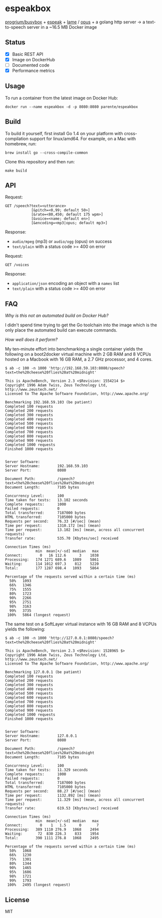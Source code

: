 # espeakbox

[progrium/busybox](https://github.com/progrium/busybox) + [espeak](http://espeak.sourceforge.net/) + [lame](http://lame.sourceforge.net/) / [opus](http://www.opus-codec.org/) + a golang http server &rarr; a text-to-speech server in a ~16.5 MB Docker image

## Status

- [x] Basic REST API
- [x] Image on DockerHub
- [ ] Documented code
- [x] Performance metrics

## Usage

To run a container from the latest image on Docker Hub:

```
docker run --name espeakbox -d -p 8080:8080 parente/espeakbox
```

## Build

To build it yourself, first install Go 1.4 on your platform with cross-compilation support for linux/amd64. For example, on a Mac with homebrew, run:

``` 
brew install go --cross-compile-common
```

Clone this repository and then run:

```
make build
```

## API

Request:

```
GET /speech?text=<utterance>
            [&pitch=<0,99; default 50>]
            [&rate=<80,450; default 175 wpm>]
            [&voice=<name; default en>]
            [&encoding=<mp3|opus; default mp3>]
```

Response:

* `audio/mpeg` (mp3) or `audio/ogg` (opus) on success
* `text/plain` with a status code >= 400 on error

Request:

```
GET /voices
```

Response:

* `application/json` encoding an object with a `names` list
* `text/plain` with a status code >= 400 on error

## FAQ

*Why is this not an automated build on Docker Hub?*

I didn't spend time trying to get the Go toolchain into the image which is the only place the automated build can execute commands.

*How well does it perform?*

My ten-minute effort into benchmarking a single container yields the following on a boot2docker virtual machine with 2 GB RAM and 8 VCPUs hosted on a Macbook with 16 GB RAM, a 2.7 GHz processor, and 4 cores.

```
$ ab -c 100 -n 1000 'http://192.168.59.103:8080/speech?text=the%20cheese%20flies%20at%20midnight'

This is ApacheBench, Version 2.3 <$Revision: 1554214 $>
Copyright 1996 Adam Twiss, Zeus Technology Ltd, http://www.zeustech.net/
Licensed to The Apache Software Foundation, http://www.apache.org/

Benchmarking 192.168.59.103 (be patient)
Completed 100 requests
Completed 200 requests
Completed 300 requests
Completed 400 requests
Completed 500 requests
Completed 600 requests
Completed 700 requests
Completed 800 requests
Completed 900 requests
Completed 1000 requests
Finished 1000 requests


Server Software:
Server Hostname:        192.168.59.103
Server Port:            8080

Document Path:          /speech?text=the%20cheese%20flies%20at%20midnight
Document Length:        7105 bytes

Concurrency Level:      100
Time taken for tests:   13.102 seconds
Complete requests:      1000
Failed requests:        0
Total transferred:      7187000 bytes
HTML transferred:       7105000 bytes
Requests per second:    76.33 [#/sec] (mean)
Time per request:       1310.172 [ms] (mean)
Time per request:       13.102 [ms] (mean, across all concurrent requests)
Transfer rate:          535.70 [Kbytes/sec] received

Connection Times (ms)
              min  mean[+/-sd] median   max
Connect:        0   16 112.6      3    1038
Processing:   174 1271 689.6   1089    5861
Waiting:      114 1012 697.3    812    5220
Total:        177 1287 698.4   1093    5864

Percentage of the requests served within a certain time (ms)
  50%   1093
  66%   1346
  75%   1555
  80%   1723
  90%   2266
  95%   2751
  98%   3163
  99%   3735
 100%   5864 (longest request)
```

The same test on a SoftLayer virtual instance with 16 GB RAM and 8 VCPUs yields the following:

```
$ ab -c 100 -n 1000 'http://127.0.0.1:8080/speech?text=the%20cheese%20flies%20at%20midnight'

This is ApacheBench, Version 2.3 <$Revision: 1528965 $>
Copyright 1996 Adam Twiss, Zeus Technology Ltd, http://www.zeustech.net/
Licensed to The Apache Software Foundation, http://www.apache.org/

Benchmarking 127.0.0.1 (be patient)
Completed 100 requests
Completed 200 requests
Completed 300 requests
Completed 400 requests
Completed 500 requests
Completed 600 requests
Completed 700 requests
Completed 800 requests
Completed 900 requests
Completed 1000 requests
Finished 1000 requests


Server Software:
Server Hostname:        127.0.0.1
Server Port:            8080

Document Path:          /speech?text=the%20cheese%20flies%20at%20midnight
Document Length:        7105 bytes

Concurrency Level:      100
Time taken for tests:   11.329 seconds
Complete requests:      1000
Failed requests:        0
Total transferred:      7187000 bytes
HTML transferred:       7105000 bytes
Requests per second:    88.27 [#/sec] (mean)
Time per request:       1132.892 [ms] (mean)
Time per request:       11.329 [ms] (mean, across all concurrent requests)
Transfer rate:          619.53 [Kbytes/sec] received

Connection Times (ms)
              min  mean[+/-sd] median   max
Connect:        0    1   1.5      0       7
Processing:   389 1110 276.9   1068    2494
Waiting:       72  830 226.3    833    1954
Total:        390 1111 276.8   1068    2495

Percentage of the requests served within a certain time (ms)
  50%   1068
  66%   1230
  75%   1301
  80%   1344
  90%   1465
  95%   1606
  98%   1721
  99%   1793
 100%   2495 (longest request)
```

## License

MIT